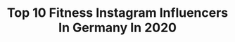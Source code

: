 ---
title: Top 10 Fitness Instagram Influencers In Germany In 2020
description: >-
  Find top fitness Instagram influencers in Germany in 2020. Most popular hashtags: #staypositive #summervibes #fashionblogger #hannover.
platform: Instagram
profiles:
  - username: "filipexferreira"
    fullname: >-
      Fitness
    location: "Germany"
    followers: 44367
    engagement: 736
    commentsToLikes: 0.016554
    id: ck9hctx2cmyit0j78mqxuciyl
    verified: false
    hashtags: ""
  - username: "jacki.byr"
    fullname: >-
      Jacki 🍍
    location: "Germany"
    followers: 5042
    engagement: 2098
    commentsToLikes: 0.126161
    id: ck8t8vsl9m0yx0j7850rvescv
    verified: false
    hashtags: "#sundayvibes, #spring, #blackdress, #styleblogger"
  - username: "iamjeannyguapa"
    fullname: >-
      TRAVEL | FASHION | INSPO
    location: "Germany"
    followers: 7028
    engagement: 1813
    commentsToLikes: 0.116143
    id: ckap75goripgz0i78or915ml8
    verified: false
    hashtags: "#petal, #babygirl, #tattooed, #completefood"
  - username: "louisa_rl"
    fullname: >-
      FITNESS |FOOD |MOTIVATION
    location: "Germany"
    followers: 14256
    engagement: 1795
    commentsToLikes: 0.094076
    id: ckaozlmrcmet80i78msfszzbs
    verified: false
    hashtags: "#workoutplan, #workout, #hannover, #hannoverfitness"
  - username: "vicivanilli"
    fullname: >-
      V I C T O R I A
    location: "Germany"
    followers: 13227
    engagement: 1606
    commentsToLikes: 0.172197
    id: ck0twqwqjgh3k0i197rqeombt
    verified: false
    hashtags: "#happynewyear, #happyeaster, #kassel, #stolzaufmich"
  - username: "burakdinc__"
    fullname: >-
      BURAK DINC
    location: "Germany"
    followers: 11027
    engagement: 1388
    commentsToLikes: 0.103672
    id: ck0u1nqppxf210i19mljrs9l4
    verified: false
    hashtags: "#pullandbear, #eltern, #couplegoals, #baby"
  - username: "mariiisa_hofi"
    fullname: >-
      HEALTHY FOOD I LIFESTYLE
    location: "Germany"
    followers: 27554
    engagement: 978
    commentsToLikes: 0.067217
    id: ck0txg2zcizdk0i19ulv1zs53
    verified: false
    hashtags: "#animalprint, #bikinishoot, #mundpflege, #abschiednehmen"
  - username: "marie_kroon"
    fullname: >-
      FITNESS | FOOD| FASHION👑
    location: "Germany"
    followers: 5545
    engagement: 3264
    commentsToLikes: 0.179457
    id: ck8t3uy124l9p0j78mv15gcyi
    verified: false
    hashtags: "#stayathome, #starbucks, #brownhair, #bloggerstyle"
  - username: "allaboutgiana"
    fullname: >-
      𝐆 𝐈 𝐀 𝐍 𝐀 🕊
    location: "Germany"
    followers: 3499
    engagement: 2730
    commentsToLikes: 0.385156
    id: ckapbnc5g0k7g0i787wqugg6x
    verified: false
    hashtags: "#bestie, #summervibes, #fashionblogger, #staymotivated"
  - username: "eva_sporttorte"
    fullname: >-
      𝐄𝐯𝐚 - 𝐅𝐢𝐭𝐧𝐞𝐬𝐬• 𝐅𝐨𝐨𝐝• 𝐋𝐢𝐟𝐞𝐬𝐭𝐲𝐥𝐞
    location: "Germany"
    followers: 5888
    engagement: 1999
    commentsToLikes: 0.079410
    id: ck9hcgcmcl9940j78tetqo45p
    verified: false
    hashtags: "#bodygoals2020, #beautifulnature, #gutetat, #grow"
---